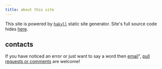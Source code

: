 ```yaml
---
title: about this site
---
```


This site is powered by [`hakyll`](https://jaspervdj.be/hakyll) static
site generator. Site's full source code hides
[here](https://github.com/trofi/trofi.github.io.gen).

## contacts

If you have noticed an error or just want to say a word then
[email](mailto:slyich@gmail.com)",
[pull requests or comments](https://github.com/trofi/trofi.github.io.gen)
are welcome!
